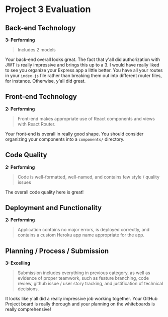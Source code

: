 # Project 3 Evaluation

## Back-end Technology
**3: Performing**
>Includes 2 models

Your back-end overall looks great. The fact that y'all did authorization with JWT is really impressive and brings this up to a 3. I would have really liked to see you organize your Express app a little better. You have all your routes in your `index.js` file rather than breaking them out into different router files, for instance. Otherwise, y'all did great.

## Front-end Technology
**2: Performing**
>Front-end makes appropriate use of React components and views with React Router.

Your front-end is overall in really good shape. You should consider organizing your components into a `components/` directory.

## Code Quality
**2: Performing**
>Code is well-formatted, well-named, and contains few style / quality issues

The overall code quality here is great!

## Deployment and Functionality
**2: Performing**
>Application contains no major errors, is deployed correctly, and contains a custom Heroku app name appropriate for the app.

## Planning / Process / Submission
**3: Excelling**
>Submission includes everything in previous category, as well as evidence of proper teamwork, such as feature branching, code review, github issue / user story tracking, and justification of technical decisions.

It looks like y'all did a really impressive job working together. Your GitHub Project board is really thorough and your planning on the whiteboards is really comprehensive! 
